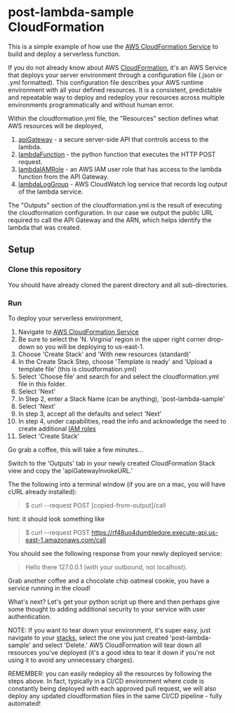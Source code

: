 # post-lambda-sample CloudFormation

This is a simple example of how use the [AWS CloudFormation Service](https://console.aws.amazon.com/cloudformation/) to build and deploy a serverless function.

If you do not already know about AWS [CloudFormation](https://aws.amazon.com/cloudformation/), it's an AWS Service that deploys your server environment through a configuration file (.json or .yml formatted). This configuration file describes your AWS runtime environment with all your defined resources.  It is a consistent, predictable and repeatable way to deploy and redeploy your resources across multiple environments programmatically and without human error.

Within the cloudformation.yml file, the "Resources" section defines what AWS resources will be deployed, 

1. [apiGateway](https://docs.aws.amazon.com/apigateway/latest/developerguide/welcome.html) - a secure server-side API that controls access to the lambda.
1. [lambdaFunction](https://docs.aws.amazon.com/lambda/latest/dg/welcome.html) - the python function that executes the HTTP POST request.
1. [lambdaIAMRole](https://docs.aws.amazon.com/IAM/latest/UserGuide/id_roles.html) - an AWS IAM user role that has access to the lambda function from the API Gateway.
1. [lambdaLogGroup]() - AWS CloudWatch log service that records log output of the lambda service.

The "Outputs" section of the cloudformation.yml is the result of executing the cloudformation configuration. In our case we output the public URL required to call the API Gateway and the ARN, which helps identify the lambda that was created.

## Setup

### Clone this repository

You should have already cloned the parent directory and all sub-directories.

### Run

To deploy your serverless environment,

1. Navigate to [AWS CloudFormation Service](https://console.aws.amazon.com/cloudformation/)
2. Be sure to select the 'N. Virginia' region in the upper right corner drop-down so you will be deploying to us-east-1.
3. Choose 'Create Stack' and 'With new resources (standard)'
4. In the Create Stack Step, choose 'Template is ready' and 'Upload a template file' (this is cloudformation.yml)
5. Select 'Choose file' and search for and select the cloudformation.yml file in this folder.
6. Select 'Next'
7. In Step 2, enter a Stack Name (can be anything), 'post-lambda-sample'
8. Select 'Next'
9. In step 3, accept all the defaults and select 'Next'
10. In step 4, under capabilities, read the info and acknowledge the need to create additional [IAM roles](https://console.aws.amazon.com/iamv2/home?#/roles)
11. Select 'Create Stack'

Go grab a coffee, this will take a few minutes...

Switch to the 'Outputs' tab in your newly created CloudFormation Stack view and copy the 'apiGatewayInvokeURL.'

The the following into a terminal window (if you are on a mac, you will have cURL already installed):

> $ curl --request POST [copied-from-output]/call

hint: it should look something like 

> $ curl --request POST https://rf48uo4dumbledore.execute-api.us-east-1.amazonaws.com/call

You should see the following response from your newly deployed service:

> Hello there 127.0.0.1 (with your outbound, not localhost).

Grab another coffee and a chocolate chip oatmeal cookie, you have a service running in the cloud!

What's next? Let's get your python script up there and then perhaps give some thought to adding additional security to your service with user authentication.

NOTE: If you want to tear down your environment, it's super easy, just navigate to your [stacks](https://console.aws.amazon.com/cloudformation/home?region=us-east-1#/stacks?filteringStatus=active&filteringText=&viewNested=true&hideStacks=false), select the one you just created 'post-lambda-sample' and select 'Delete.' AWS CloudFormation will tear down all resources you've deployed (it's a good idea to tear it down if you're not using it to avoid any unnecessary charges).

REMEMBER: you can easily redeploy all the resources by following the steps above.  In fact, typically in a CI/CD environment where code is constantly being deployed with each approved pull request, we will also deploy any updated cloudformation files in the same CI/CD pipeline - fully automated!


